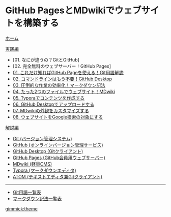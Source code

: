 # GitHub PagesとMDwikiでウェブサイトを構築する

[<i class="fas fa-home"></i> ホーム](index.md)

[実践編]()

* [01. なにが違うの？GitとGitHub]
* [02. 完全無料のウェブサーバー！GitHub Pages]
* [01. これだけ知ればGitHub Pageを使える！Git用語解説](practice01.md)
* [02. コマンドラインはもう不要！GitHub Desktop](practice02.md)
* [03. 圧倒的な作業の効率化！マークダウン記法](practice03.md)
* [04. たった2つのファイルでウェブサイト！MDwiki](practice04.md)
* [05. Typoraでコンテンツを作成する](practice05.md)
* [06. GitHub Desktopでアップロードする](practice06.md)
* [07. MDwikiの外観をカスタマイズする](practice07.md)
* [08. ウェブサイトをGoogle検索の対象にする](practice08.md)

[解説編]()

* [Git (バージョン管理システム)](git.md)
* [GitHub (オンラインバージョン管理サービス)](github.md)
* [GitHub Desktop (Gitクライアント)](githubdesktop.md)
* [GitHub Pages (GitHub会員用ウェブサーバー)](githubpages.md)
* [MDwiki (軽量CMS)](mdwiki.md)
* [Typora (マークダウンエディタ)](typora.md)
* [ATOM (テキストエディタ兼Gitクライアント)](atom.md)
---
* [Git用語一覧表](gitglossary.md)
* [マークダウン記法一覧表](markdownglossary.md)

[gimmick:theme](cosmo)
